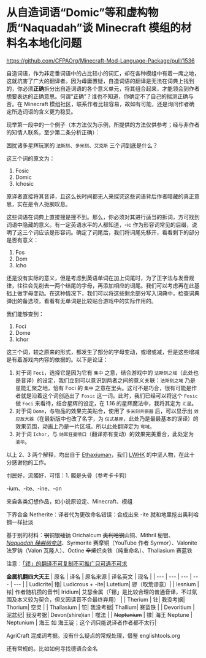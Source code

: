 # 从自造词语“Domic”等和虚构物质“Naquadah”谈 Minecraft 模组的材料名本地化问题

https://github.com/CFPAOrg/Minecraft-Mod-Language-Package/pull/1536

自造词语，作为非定番词语中的占比较小的词汇，却在各种模组中有着一席之地，这就坑害了广大的翻译者。因为毋庸置疑，自造词语的翻译是无法在词典上找到的，你必须**正确**拆分出自造词语的各个意义单元，将其组合起来，才能领会到作者想要表达的正确意思。何谓“正确”？谁也不知道，你确定不了自己的揣测正确与否。在 Minecraft 模组社区，联系作者比较容易，故如有可能，还是询问作者确定所造词语的含义更为稳妥。

现举第一段中的一个例子（本方法仅为示例，所提供的方法仅供参考；经与非作者的知情人联系，至少第二条分析正确）：

困扰诸多星辉玩家的 `法斯刻`、`多米刻`、`艾克斯` 三个词到底是什么？

这三个词的原文为：

1. Fosic
2. Domic
3. Ichosic

原译者直接将其音译，且这么长时间都无人来探究这些词语背后作者暗藏的真正意思，实在是令人扼腕叹息。

这些词语在词典上直接搜是搜不到。那么，你必须对其进行适当的拆词，方可找到词语中隐藏的意义。有一定英语水平的人都知道，-ic 作为形容词常见的后缀，说明了这三个词应该是形容词。确定了词尾后，我们将词尾先移开，看看剩下的部分是否有意义：

1. Fos
2. Dom
3. Icho

还是没有实际的意义，但是考虑到英语单词在加上词尾时，为了正字法与发音规律，往往会先削去一两个结尾的字母，再添加相应的词尾。我们可以考虑再在此基础上做字母变动。在这种情况下，我们可以将这些剩余部分写入词典中，检查词典弹出的备选项，看看有无单词是比较贴合游戏中的实际作用的。

我们能够查到：

1. Foci
2. Dome
3. Ichor

这三个词，较之原来的形式，都发生了部分的字母变动，或增或减，但是这些增减是有着游戏内内容的依据的。以下是论证：

1. 对于词 `Foci`，选择它是因为它有 `集中` 之意，结合游戏中的 `法斯刻之域`（此处也是音译）的设定，我们立刻可以意识到两者之间的意义关联：`法斯刻之域` 乃是星能汇聚之地，恰有 Foci 的 `集中` 之意在里头。这可不是巧合，很有可能是作者就是沿着这个词创造出了 `Fosic` 这一词。此时，我们已经可以将这个 `Fosic` 做 `Foci` 来看待，结合星辉的设定，在 1.16 的星辉魔法中，我将其定为 `汇星`。
2. 对于词 `Dome`，与物品的效果完美贴合，使用了 `多米刻共振器` 后，可以显示出 `效应放大器`（在最新版中也改了名字，为 `仪式基座`，此处乃是最最基本的误译）的效果范围，动画上乃是一片区域。所以此处翻译定为 `穹域`。
3. 对于词 `Ichor`，与 `纳耳狂曼喷口`（翻译亦有变动）的效果完美重合，此处定为 `液华`。

以上 2、3 两个解释，均出自于 [Ethaxiuman](https://github.com/Determancer)，我们 [LWHK](https://lwhk.github.io) 的中坚人物，在此十分感谢他的工作。

刌民好，流髑好，可惜：1. 髑是头骨（参考卡卡狗）

-ium、-ite、-ine、-on

来自各类幻想作品，如小说原设定、Minecraft、模组
    
下界合金 Netherite：译者代为更改命名错误：合成出来 -ite 就和地里挖出奥利哈钢一样扯淡

基于别的材料：~~钢~~铜银~~硅~~钠
Orichalcum ~~奥利哈钢~~山铜、Mithril 秘银、<u>*Naquadah ~~硅岩~~纳夸达*</u>、Syrmorite 赛摩铜（YouTube 作者 Syrmor）、Valonite 法罗钠（Valon 瓦隆人）、Octine ~~辛烯~~炽炎铁（纯重命名）、Thallasium 赛蓝铁
    
注意：<u>「镠」的翻译不可复制不可推广只可遇不可求</u>

**金属机翻四大天王**
| 原名      | 译名 | 原名来源      | 译名英文 | 现名 |
| --- | --- | --- | --- | --- |
| Ludicrite| 镥| Ludicrous + -ite| Lutetium| 镠（取荒谬意）|
| Iesnium   | 铱| 作者随机攒的音节| Iridium| 艾瑟金属（「铘」是比较合理的普通音译，不过氛围及本义较为契合，但又因读音不合最终弃用） |
| Therium   | 钍| 我没考据| Thorium| 空灵 |
| Thallasium   | 铊| 我没考据| Thallium| 赛蓝铁 |
| Devoritium   | 泥盆纪| 我没考据| Devon(shire)ian | 噬法 |
| <del>Neptunium</del>   | 镎| 海王 Neptune      | Neptunium       | 海王 如 海王锭；这个词只能说译者作者都不太行|

AgriCraft 混成词考据。没有什么疑点的常规处理，借鉴 englishtools.org

还有常规的。比如如何寻找德语合金名